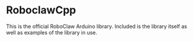 # RoboclawCpp


This is the official RoboClaw Arduino library. Included is the library itself as well as examples of the library in use.
